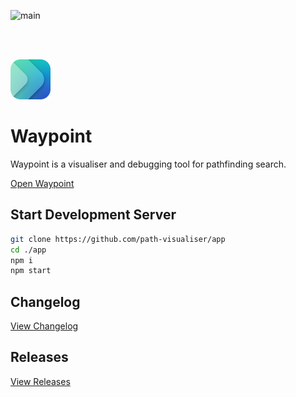 ![main](https://github.com/path-visualiser/app/actions/workflows/main.yml/badge.svg)

<br></br>

![logo64](./docs/assets/22-09-2023/logo64.png)

# Waypoint

Waypoint is a visualiser and debugging tool for pathfinding
search.

[Open Waypoint](https://path-visualiser.github.io/app)

## Start Development Server

```bash
git clone https://github.com/path-visualiser/app
cd ./app
npm i
npm start
```

## Changelog

[View Changelog](./docs/changelog.md)

## Releases

[View Releases](https://github.com/path-visualiser/app/releases)
